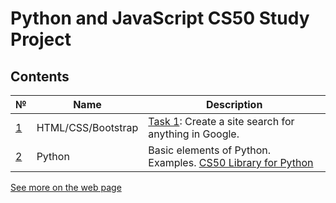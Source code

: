 # Python and JavaScript CS50 Study Project

## Contents

|№ | Name | Description|
|---|--------|------------------------| 
| [1](https://youtu.be/zFZrkCIc2Oc) | HTML/CSS/Bootstrap  | [Task 1](https://vit-um.github.io/search/index.html): Create a site search for anything in Google. |
| [2](https://youtu.be/EOLPQdVj5Ac) | Python | Basic elements of Python. Examples. [CS50 Library for Python](https://github.com/cs50/python-cs50) |

[See more on the web page](https://vit-um.github.io/index.html)

